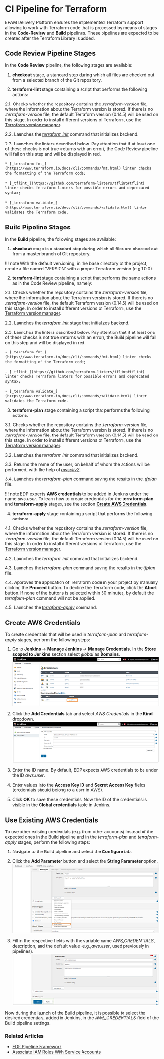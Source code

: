 # CI Pipeline for Terraform

EPAM Delivery Platform ensures the implemented Terraform support allowing to work with Terraform code that is processed by means of stages in the **Code-Review** and **Build** pipelines. These pipelines are expected to be created after the Terraform Library is added.

## Code Review Pipeline Stages

In the **Code Review** pipeline, the following stages are available:

1. **checkout** stage, a standard step during which all files are checked out from a selected branch of the Git repository.

2. **terraform-lint** stage containing a script that performs the following actions:

  2.1. Checks whether the repository contains the _.terraform-version_ file, where the information about the Terraform version is stored. If there is no _.terraform-version_ file, the default Terraform version (0.14.5) will be used on this stage. In order to install different versions of Terraform, use the [Terraform version manager](https://github.com/tfutils/tfenv#tfenv).

  2.2. Launches the [_terraform init_](https://www.terraform.io/docs/cli/commands/init.html) command that initializes backend.

  2.3. Launches the linters described below. Pay attention that if at least one of these checks is not true (returns with an error), the Code Review pipeline will fail on this step and will be displayed in red.

    * [_terraform fmt_](https://www.terraform.io/docs/cli/commands/fmt.html) linter checks the formatting of the Terraform code;

    * [_tflint_](https://github.com/terraform-linters/tflint#tflint) linter checks Terraform linters for possible errors and deprecated syntax;

    * [_terraform validate_](https://www.terraform.io/docs/cli/commands/validate.html) linter validates the Terraform code.

## Build Pipeline Stages

In the **Build** pipeline, the following stages are available:

1. **checkout** stage is a standard step during which all files are checked out from a master branch of Git repository.

  !!! note
      With the default versioning, in the base directory of the project, create a file named 'VERSION' with a proper Terraform version (e.g.1.0.0).

2. **terraform-lint** stage containing a script that performs the same actions as in the Code Review pipeline, namely:

  2.1. Checks whether the repository contains the _.terraform-version_ file, where the information about the Terraform version is stored. If there is no _.terraform-version_ file, the default Terraform version (0.14.5) will be used on this stage. In order to install different versions of Terraform, use the [Terraform version manager](https://github.com/tfutils/tfenv#tfenv).

  2.2. Launches the [_terraform init_](https://www.terraform.io/docs/cli/commands/init.html) stage that initializes backend.

  2.3. Launches the linters described below. Pay attention that if at least one of these checks is not true (returns with an error), the Build pipeline will fail on this step and will be displayed in red.

    - [_terraform fmt_](https://www.terraform.io/docs/cli/commands/fmt.html) linter checks the formatting of the Terraform code;

    - [_tflint_](https://github.com/terraform-linters/tflint#tflint) linter checks Terraform linters for possible errors and deprecated syntax;

    - [_terraform validate_](https://www.terraform.io/docs/cli/commands/validate.html) linter validates the Terraform code.

3. **terraform-plan** stage containing a script that performs the following actions:

  3.1. Checks whether the repository contains the _.terraform-version_ file, where the information about the Terraform version is stored. If there is no _.terraform-version_ file, the default Terraform version (0.14.5) will be used on this stage. In order to install different versions of Terraform, use the [Terraform version manager](https://github.com/tfutils/tfenv#tfenv).

  3.2. Launches the [_terraform init_](https://www.terraform.io/docs/cli/commands/init.html) command that initializes backend.

  3.3. Returns the name of the user, on behalf of whom the actions will be performed, with the help of [_awscliv2_](https://docs.aws.amazon.com/cli/latest/userguide/cli-chap-welcome.html).

  3.4. Launches the _terraform-plan_ command saving the results in the _.tfplan_ file.

  !!! note
      EDP expects **AWS credentials** to be added in Jenkins under the name _aws.user_. To learn how to create credentials for the **terraform-plan** and **terraform-apply** stages, see the section [**Create AWS Credentials**](#create-aws-credentials).

4. **terraform-apply** stage containing a script that performs the following actions:

  4.1. Checks whether the repository contains the _.terraform-version_ file, where the information about the Terraform version is stored. If there is no _.terraform-version_ file, the default Terraform version (0.14.5) will be used on this stage. In order to install different versions of Terraform, use the [Terraform version manager](https://github.com/tfutils/tfenv#tfenv).

  4.2. Launches the _terraform init_ command that initializes backend.

  4.3. Launches the _terraform-plan_ command saving the results in the _tfplan_ file.

  4.4. Approves the application of Terraform code in your project by manually clicking the **Proceed** button. To decline the Terraform code, click the **Abort** button. If none of the buttons is selected within 30 minutes, by default the _terraform-plan_ command will not be applied.

  4.5. Launches the [_terraform-apply_](https://www.terraform.io/docs/cli/commands/apply.html) command.

## Create AWS Credentials

To create credentials that will be used in _terraform-plan_ and _terraform-apply_ stages, perform the following steps:

  1. Go to **Jenkins** -> **Manage Jenkins** -> **Manage Credentials**. In the **Store scoped to Jenkins** section select _global_ as **Domains**.
    ![add_custom_lib2](../assets/user-guide/tflib1.png)

  2. Click the **Add Credentials** tab and select _AWS Credentials_ in the **Kind** dropdown.
    ![add_custom_lib2](../assets/user-guide/tflib2.png)

  3. Enter the ID name. By default, EDP expects AWS credentials to be under the ID _aws.user_.

  4. Enter values into the **Access Key ID** and **Secret Access Key** fields (credentials should belong to a user in AWS).

  5. Click **OK** to save these credentials. Now the ID of the credentials is visible in the **Global credentials** table in Jenkins.

## Use Existing AWS Credentials

To use other existing credentials (e.g. from other accounts) instead of the expected ones in the Build pipeline and in the _terraform-plan_ and _terraform-apply_ stages, perform the following steps:

1. Navigate to the Build pipeline and select the **Configure** tab.

2. Click the **Add Parameter** button and select the **String Parameter** option.
  ![add_custom_lib2](../assets/user-guide/tflib3.png)

3. Fill in the respective fields with the variable name _AWS_CREDENTIALS_, description, and the default value (e.g.,_aws.user_, used previously in pipelines).
  ![add_custom_lib2](../assets/user-guide/tflib4.png)

Now during the launch of the Build pipeline, it is possible to select the desired credentials, added in Jenkins, in the _AWS_CREDENTIALS_ field of the Build pipeline settings.

### Related Articles

* [EDP Pipeline Framework](pipeline-framework.md)
* [Associate IAM Roles With Service Accounts](../operator-guide/enable-irsa.md)
